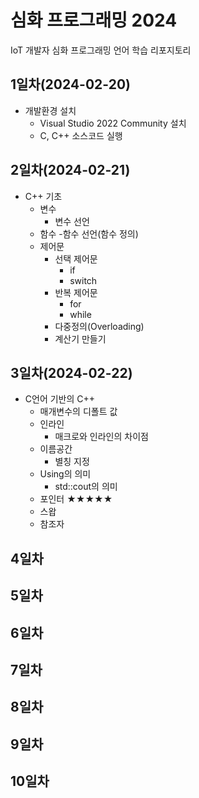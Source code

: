 # 심화 프로그래밍 2024
IoT 개발자 심화 프로그래밍 언어 학습 리포지토리

## 1일차(2024-02-20)
- 개발환경 설치
	- Visual Studio 2022 Community 설치
	- C, C++ 소스코드 실행
	
## 2일차(2024-02-21)
- C++ 기초
	- 변수
		- 변수 선언
	- 함수
		-함수 선언(함수 정의)
	- 제어문
		- 선택 제어문
			- if
			- switch
		- 반복 제어문
			- for
			- while
		- 다중정의(Overloading)
		- 계산기 만들기

## 3일차(2024-02-22)
- C언어 기반의 C++
	- 매개변수의 디폴트 값
	- 인라인
		- 매크로와 인라인의 차이점
	- 이름공간
		- 별칭 지정
	- Using의 의미
		- std::cout의 의미
	- 포인터 ★★★★★
	- 스왑
	- 참조자

## 4일차

## 5일차

## 6일차

## 7일차

## 8일차

## 9일차

## 10일차